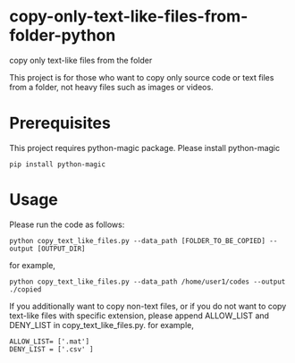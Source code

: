 # copy-only-text-like-files-from-folder-python
copy only text-like files from the folder

This project is for those who want to copy only source code or text files from a folder, not heavy files such as images or videos.

# Prerequisites
This project requires python-magic package. Please install python-magic
```
pip install python-magic
```
# Usage
Please run the code as follows:
```
python copy_text_like_files.py --data_path [FOLDER_TO_BE_COPIED] --output [OUTPUT_DIR]
```

for example, 
```
python copy_text_like_files.py --data_path /home/user1/codes --output ./copied
```

If you additionally want to copy non-text files, or if you do not want to copy text-like files with specific extension, please append ALLOW_LIST and DENY_LIST in copy_text_like_files.py. 
for example,
```
ALLOW_LIST= ['.mat']   
DENY_LIST = ['.csv' ] 
```
